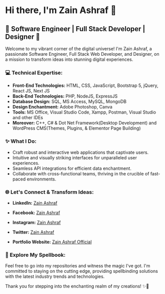# Hi there, I'm Zain Ashraf 👋

## 🚀 Software Engineer | Full Stack Developer | Designer 🎨

Welcome to my vibrant corner of the digital universe! I'm Zain Ashraf, a passionate Software Engineer, Full Stack Web Developer, and Designer, on a mission to transform ideas into stunning digital experiences.

### 💻 Technical Expertise:

- **Front-End Technologies:** HTML, CSS, JavaScript, Bootstrap 5, jQuery, React JS, Next JS
- **Back-End Technologies:** PHP, NodeJS, ExpressJS
- **Database Design:** SQL, MS Access, MySQL, MongoDB
- **Design Enchantment:** Adobe Photoshop, Canva
- **Tools:** MS Office, Visual Studio Code, Xampp, Postman, Visual Studio and other IDEs
- **Moreover:** C++, C# & Dot Net Framework(Desktop Development) and WordPress CMS(Themes, Plugins, & Elementor Page Building)

### ✨ What I Do:

- Craft robust and interactive web applications that captivate users.
- Intuitive and visually striking interfaces for unparalleled user experiences.
- Seamless API integrations for efficient data enchantment.
- Collaborate with cross-functional teams, thriving in the crucible of fast-paced environments.

### 🌐 Let's Connect & Transform Ideas:

- **LinkedIn:** [Zain Ashraf](https://www.linkedin.com/in/zainashrafofficial)
- **Facebook:** [Zain Ashraf](https://www.facebook.com/in/zainashraf259)
- **Instagram:** [Zain Ashraf](https://www.instagram.com/in/zainashraf259)
- **Twitter:** [Zain Ashraf](https://www.x.com/zainashraf259)

- **Portfolio Website:** [Zain Ashraf Official](https://zainashrafofficial.com)

### 🚀 Explore My Spellbook:

Feel free to go into my repositories and witness the magic I've got. I'm committed to staying on the cutting edge, providing spellbinding solutions with the latest industry trends and technologies.

Thank you for stepping into the enchanting realm of my creations! ✨🚀
